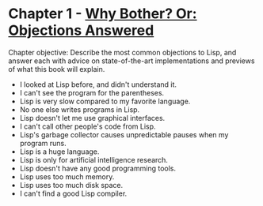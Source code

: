 # Chapter 1 - [Why Bother? Or: Objections Answered](https://dept-info.labri.fr/~strandh/Teaching/MTP/Common/David-Lamkins/chapter01.html)

Chapter objective: Describe the most common objections to Lisp, and answer each with advice on state-of-the-art implementations and previews of what this book will explain.

- I looked at Lisp before, and didn't understand it.
- I can't see the program for the parentheses.
- Lisp is very slow compared to my favorite language.
- No one else writes programs in Lisp.
- Lisp doesn't let me use graphical interfaces.
- I can't call other people's code from Lisp.
- Lisp's garbage collector causes unpredictable pauses when my program runs.
- Lisp is a huge language.
- Lisp is only for artificial intelligence research.
- Lisp doesn't have any good programming tools.
- Lisp uses too much memory.
- Lisp uses too much disk space.
- I can't find a good Lisp compiler.
